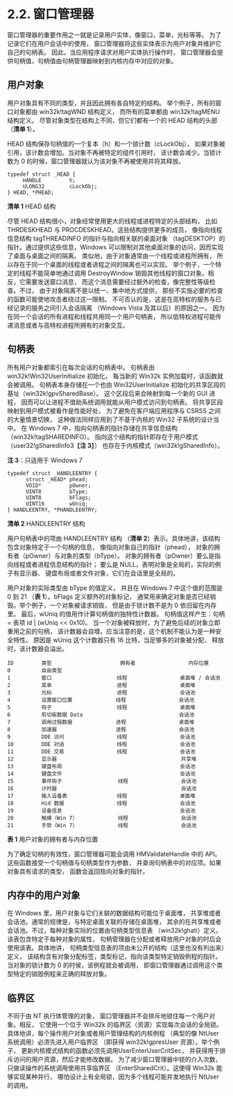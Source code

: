 # 2.2. 窗口管理器

窗口管理器的重要作用之一就是记录用户实体，像窗口，菜单，光标等等。
为了记录它们在用户会话中的使用，
窗口管理器将这些实体表示为用户对象并维护它自己的句柄表。
因此，当应用程序请求对用户实体执行操作时，
窗口管理器会提供句柄值，句柄值由句柄管理器映射到内核内存中对应的对象。

## 用户对象

用户对象具有不同的类型，并且因此拥有各自特定的结构。
举个例子，所有的窗口对象都由 win32k!tagWND 结构定义，
而所有的菜单都由 win32k!tagMENU 结构定义。
尽管对象类型在结构上不同，但它们都有一个的 HEAD 结构的头部（__清单 1__）。

HEAD 结构保存句柄值的一个复本（h）和一个锁计数（cLockObj），
如果对象被引用，该计数会增加。当对象不再被特定的组件引用时，
该计数会减少。当锁计数为 0 的时候，窗口管理器就认为该对象不再被使用并将其释放。

```
typedef struct _HEAD {
     HANDLE         h;
     ULONG32        cLockObj;
} HEAD, *PHEAD;
```

__清单 1__ HEAD 结构

尽管 HEAD 结构很小，对象经常使用更大的线程或进程特定的头部结构，
比如 THRDESKHEAD 与 PROCDESKHEAD。这些结构提供更多的成员，
像指向线程信息结构 tagTHREADINFO 的指针与指向相关联的桌面对象
（tagDESKTOP）的指针。通过提供这些信息，Windows
可以限制对其他桌面对象的访问，因而实现了桌面与桌面之间的隔离。
类似地，由于对象通常由一个线程或进程所拥有，
所以存在于同一个桌面的线程或者进程之间的隔离也可以实现。
举个例子，一个特定的线程不能简单地通过调用 DestroyWindow
销毁其他线程的窗口对象。相反，它需要发送窗口消息，
而这个消息需要经过额外的检查，像完整性等级检查。不过，
由于对象隔离不是以统一、集中地方式提供，
那些不实施必要的检查的函数可能使地攻击者绕过这一限制。
不可否认的是，这是在高特权的服务与已经记录的服务之间引入会话隔离
（Windows Vista 及其以后）的原因之一。
因为在同一个会话的所有进程和线程共用同一个用户句柄表，
所以低特权进程可能传递消息或者与高特权进程所拥有的对象交互。

## 句柄表

所有用户对象都索引在每次会话的句柄表中。
句柄表由 win32k!Win32UserInitialize 初始化，
每当新的 Win32k 实例加载时，该函数就会被调用。
句柄表本身存储在一个也由 Win32UserInitialize
初始化的共享区段的基址（win32k!gpvSharedBase）。
这个区段后来会映射到每一个新的 GUI 进程，
因而可以让进程不借助系统调用就能从用户模式访问到句柄表。
将共享区段映射到用户模式被看作是性能好处，
为了避免在客户端应用程序与 CSRSS 之间的大量情景切换，
这种做法同样应用到了不基于内核的 Win32 子系统的设计当中。
在 Windows 7 中，指向句柄表的指针存储在共享信息结构
（win32k!tagSHAREDINFO）。
指向这个结构的指针即存在于用户模式
（user32!gSharedInfo3【__注 3__】）
也存在于内核模式（win32k!gSharedInfo）。

__注 3__：只适用于 Windows 7

```
typedef struct _HANDLEENTRY {
      struct _HEAD* phead;
      VOID*         pOwner;
      UINT8         bType;
      UINT8         bFlags;
      UINT16        wUniq;
} HANDLEENTRY, *PHANDLEENTRY;
```
__清单 2__ HANDLEENTRY 结构

用户句柄表中的项由 HANDLEENTRY 结构
（__清单 2__）表示。具体地讲，该结构包含对象特定于一个句柄的信息，
像指向对象自己的指针（phead），
对象的拥有者（pOwner）与对象的类型（bType）。
对象的拥有者（pOwner）要么是指向线程或者进程信息结构的指针；
要么是 NULL，表明对象是全局的，实际的例子有显示器、
键盘布局或者文件对象，它们在会话里是全局的。

用户对象的实际类型由 bType 的值定义，
并且在 Windows 7 中这个值的范围是 0 到 21
（__表 1__）。bFlags 定义额外的对象标记，
通常用来确定对象是否已经销毁。举个例子，一个对象被请求销毁，
但是由于锁计数不是为 0 依旧留在内存里。
最后，wUniq 的值用作计算句柄值的独特性计数器。
句柄值这样产生：句柄 = 表项 id | (wUniq << 0x10)。
当一个对象被释放时，为了避免后续的对象立即重用之前的句柄，
该计数器会自增。应当注意的是，这个机制不能认为是一种安全特性。
原因是 wUniq 这个计数器只有 16 比特，当足够多的对象被分配、
释放时，该计数器会溢出。

```
ID         类型                      拥有者                 内存位置
0          自由类型
1          窗口                     线程                 桌面堆 / 会话池
2          菜单                     进程                 桌面堆
3          光标                     进程                 会话池
4          设置窗口位置              线程                 会话池
5          钩子                     线程                 桌面堆
6          剪切板数据 Data                               会话池
7          调用过程数据              进程                 桌面堆
8          加速器                   进程                 会话池
9          DDE 访问                 线程                 会话池
10         DDE 对话                 线程                 会话池
11         DDE 交易                 线程                 会话池
12         显示器                                        共享堆
13         键盘布局                                      会话池
14         键盘文件                                      会话池
15         事件钩子                  线程                 会话池
16         计时器                                        会话池
17         输入设备表                线程                 桌面堆
18         Hid 数据                 线程                 会话池
19         设备信息                                      会话池
20         触摸（Win 7）             线程                 会话池
21         手势（Win 7）             线程                 会话池
```

__表 1__ 用户对象的拥有者与内存位置

为了确定句柄的有效性，窗口管理器可能会调用
HMValidateHandle 中的 API。这些函数接受一个句柄值与句柄类型作为参数，
并查询句柄表中的对应项。如果对象具有请求的类型，
函数会返回指向对象的指针。

## 内存中的用户对象

在 Windows 里，用户对象与它们关联的数据结构可能位于桌面堆，
共享堆或者会话池。通常的规律是，与特定桌面关联的存储在桌面堆，
其余的在共享堆或者会话池。不过，每种对象实际的位置由句柄类型信息表
（win32k!ghati）定义。该表包含特定于每种对象的属性，
句柄管理器在分配或者释放用户对象的时后会使用该表。具体地讲，
句柄类型信息表的项由未公开的结构（这里也没有列出来）定义，
该结构含有对象分配标签，类型标记，指向该类型特定销毁例程的指针。
当对象的锁计数为 0 的时侯，该例程就会被调用，
即窗口管理器通过调用这个类型特定的销毁例程来正确的释放对象。

## 临界区

不同于由 NT 执行体管理的对象，
窗口管理器并不会排斥地锁住每一个用户对象。相反，
它使用一个位于 Win32k 的临界区（资源）实现每次会话的全局锁。
具体地讲，每个操作用户对象或者用户管理结构的内核例程
（典型的像 NtUser 系统调用）必须先进入用户临界区
（即获得 win32k!gpresUser 资源）。举个例子，
更新内核模式结构的函数必须先调用UserEnterUserCritSec，
并获得用于排斥访问的用户资源，然后才能修改数据。
为了减少窗口管理器中锁的介入次数，只做读操作的系统调用使用共享临界区
（EnterSharedCrit）。这使得 Win32k 能够实现某种并行，
哪怕设计上有全局锁，因为多个线程可能并发地执行 NtUser 的调用。
